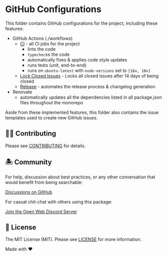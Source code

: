 # GitHub Configurations

This folder contains GitHub configurations for the project, including these features:

- GitHub Actions (./workflows)
  - [CI][CI] - all CI jobs for the project
    - lints the code
    - `typecheck`s the code
    - automatically fixes & applies code style updates
    - runs tests (unit, end-to-end)
    - runs on `ubuntu-latest` with `node-versions` set to `[16x, 18x]`
  - [Lock Closed Issues][Lock Closed Issues] - Locks all closed issues after 14 days of being closed
  - [Release][Release] - automates the release process & changelog generation
- Renovate
  - automatically updates all the dependencies listed in all package.json files throughout the monorepo

Aside from these implemented features, this folder also contains the issue templates used to create new GitHub issues.

## 💪🏼 Contributing

Please see [CONTRIBUTING](./CONTRIBUTING.md) for details.

## 🏝 Community

For help, discussion about best practices, or any other conversation that would benefit from being searchable:

[Discussions on GitHub](https://github.com/ow3org/stacks/discussions)

For casual chit-chat with others using this package:

[Join the Open Web Discord Server](https://discord.ow3.org)

## 📄 License

The MIT License (MIT). Please see [LICENSE](../LICENSE.md) for more information.

Made with ❤️

[CI]: ./workflows/ci.yml
[Release]: ./workflows/release.yml
[Lock Closed Issues]: ./workflows/lock-closed-issues.yml
